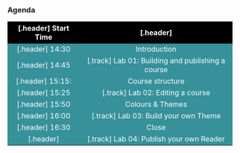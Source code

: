 ### Agenda

| [.header] Start Time |[.header]|
| --- | --- |
| [.header] 14:30 | Introduction|
| [.header] 14:45 | [.track] Lab 01: Building and publishing a course |
| [.header] 15:15: | Course structure |
| [.header] 15:25 | [.track] Lab 02: Editing a course |
| [.header] 15:50 | Colours & Themes |
| [.header] 16:00 | [.track] Lab 03: Build your own Theme |
| [.header] 16:30 | Close |
| [.header] | [.track] Lab 04: Publish your own Reader |

<style>
  :root {
    --joint-session: #37919b;
    --social: #557927;
    --track: #d27711;
  }
  tr {
    color: white;
    text-align: center; 
    background:var(--joint-session);
  }
  .emoji {
    font-size: 150%;
  }
  .social {
    background:var(--social);
  }
  .track {
    background:var(--track);
  }
  .header {
    background: black; 
    color:white; 
    font-weight: bold;  
    text-align: center; 
  } 
</style>
